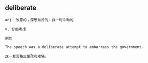 
## deliberate
```
adj. 故意的；深思熟虑的，非一时冲动的

v. 仔细考虑

例句

The speech was a deliberate attempt to embarrass the government.

这一发言蓄意使政府难堪。
```